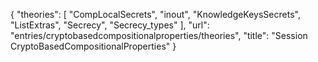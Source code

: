 {
    "theories": [
        "CompLocalSecrets",
        "inout",
        "KnowledgeKeysSecrets",
        "ListExtras",
        "Secrecy",
        "Secrecy_types"
    ],
    "url": "entries/cryptobasedcompositionalproperties/theories",
    "title": "Session CryptoBasedCompositionalProperties"
}